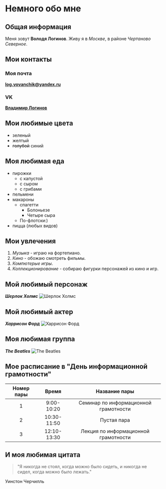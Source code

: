 # Немного обо мне
## Общая информация
Меня зовут **Володя Логинов**. Живу я в *Москве*, в районе *Чертаново Северное*.
## Мои контакты
### Моя почта
[**log.vovanchik@yandex.ru**](log.vovanchik@yandex.ru)
### VK
[**Владимир Логинов**](https://vk.com/id446842517)
## Мои любимые цвета
- зеленый
- желтый
- ~~голубой~~ синий
## Моя любимая еда
+ пирожки
  - с капустой
  - с сыром
  - с грибами
+ пельмени
+ макароны
  - спагетти
    * Болоньезе
    * Четыре сыра
  - По-флотски:)
+ пицца (любых видов)
## Мои увлечения
1. *Музыка* - играю на фортепиано.
2. *Кино* - обожаю смотреть фильмы.
3. *Компютерые игры*.
4. *Коллекционирование* - собираю фигурки персонажей из кино и игр.
## Мой любимый персонаж
***Шерлок Холмс***
![Шерлок Холмс](http://blagozelo.ru/wp-content/uploads/2017/09/%D0%A8%D0%B5%D1%80%D0%BB%D0%BE%D0%BA-%D0%A5%D0%BE%D0%BB%D0%BC%D1%81.jpg)
## Мой любимый актер
***Харрисон Форд***
![Харрисон Форд](http://ibgnews.com/wp-content/uploads/2016/07/Harrison-Ford.jpg)
## Моя любимая группа
***The Beatles***
![The Beatles](http://zakarpattyafm.com.ua/wp-content/uploads/2017/03/1-2-1024x640.jpg)
## Мое расписание в "День информационной грамотности"
|**Номер пары**|**Время**|**Название пары**|
|:---:|:---:|:---:|
| 1 | 9:00-10:20 | Семинар по информационной грамотности |
| 2 | 10:30-11:50 | Пустая пара |
| 3 | 12:10-13:30 | Лекция по информационной грамотности |
## И моя любимая цитата
> "Я никогда не стоял, когда можно было сидеть, и никогда не сидел, когда можно было лежать." 

Уинстон Черчилль

